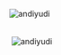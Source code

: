 <p><img align="left" src="https://github-readme-stats.vercel.app/api/top-langs?username=andiyudi&show_icons=true&locale=en&layout=compact" alt="andiyudi" /></p>
<br>
<br>
<p>&nbsp;<img align="center" src="https://github-readme-stats.vercel.app/api?username=andiyudi&show_icons=true&locale=en" alt="andiyudi" /></p>
